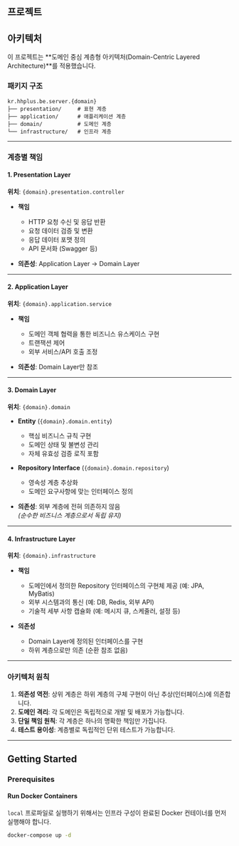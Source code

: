 ## 프로젝트

## 아키텍처

이 프로젝트는 **도메인 중심 계층형 아키텍처(Domain-Centric Layered Architecture)**를 적용했습니다.

### 패키지 구조
```
kr.hhplus.be.server.{domain}
├── presentation/     # 표현 계층
├── application/      # 애플리케이션 계층  
├── domain/           # 도메인 계층
└── infrastructure/   # 인프라 계층
```


---

### 계층별 책임

#### 1. Presentation Layer
**위치**: `{domain}.presentation.controller`

- **책임**
  - HTTP 요청 수신 및 응답 반환
  - 요청 데이터 검증 및 변환
  - 응답 데이터 포맷 정의
  - API 문서화 (Swagger 등)

- **의존성**: Application Layer → Domain Layer

---

#### 2. Application Layer
**위치**: `{domain}.application.service`

- **책임**
  - 도메인 객체 협력을 통한 비즈니스 유스케이스 구현
  - 트랜잭션 제어
  - 외부 서비스/API 호출 조정

- **의존성**: Domain Layer만 참조

---

#### 3. Domain Layer
**위치**: `{domain}.domain`

- **Entity** (`{domain}.domain.entity`)
  - 핵심 비즈니스 규칙 구현
  - 도메인 상태 및 불변성 관리
  - 자체 유효성 검증 로직 포함

- **Repository Interface** (`{domain}.domain.repository`)
  - 영속성 계층 추상화
  - 도메인 요구사항에 맞는 인터페이스 정의

- **의존성**: 외부 계층에 전혀 의존하지 않음  
  *(순수한 비즈니스 계층으로서 독립 유지)*

---

#### 4. Infrastructure Layer
**위치**: `{domain}.infrastructure`

- **책임**
  - 도메인에서 정의한 Repository 인터페이스의 구현체 제공 (예: JPA, MyBatis)
  - 외부 시스템과의 통신 (예: DB, Redis, 외부 API)
  - 기술적 세부 사항 캡슐화 (예: 메시지 큐, 스케줄러, 설정 등)

- **의존성**
  - Domain Layer에 정의된 인터페이스를 구현
  - 하위 계층으로만 의존 (순환 참조 없음)

---

### 아키텍처 원칙

1. **의존성 역전**: 상위 계층은 하위 계층의 구체 구현이 아닌 추상(인터페이스)에 의존합니다.
2. **도메인 격리**: 각 도메인은 독립적으로 개발 및 배포가 가능합니다.
3. **단일 책임 원칙**: 각 계층은 하나의 명확한 책임만 가집니다.
4. **테스트 용이성**: 계층별로 독립적인 단위 테스트가 가능합니다.

---

## Getting Started

### Prerequisites

#### Run Docker Containers

`local` 프로파일로 실행하기 위해서는 인프라 구성이 완료된 Docker 컨테이너를 먼저 실행해야 합니다.

```bash
docker-compose up -d
